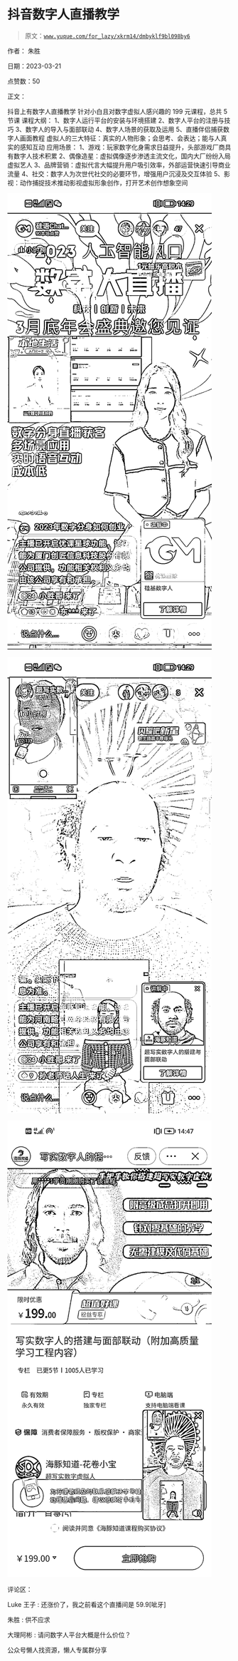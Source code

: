 # 抖音数字人直播教学

> 原文：[`www.yuque.com/for_lazy/xkrm14/dmbyklf9bl098by6`](https://www.yuque.com/for_lazy/xkrm14/dmbyklf9bl098by6)



作者： 朱胜



日期：2023-03-21



点赞数：50



正文：



抖音上有数字人直播教学 针对小白且对数字虚拟人感兴趣的 199 元课程，总共 5 节课 课程大纲： 1、数字人运行平台的安装与环境搭建 2、数字人平台的注册与技巧 3、数字人的导入与面部联动 4、数字人场景的获取及运用 5、直播伴侣捕获数字人画面教程 虚拟人的三大特征：真实的人物形象；会思考、会表达；能与人真实的感知互动 应用场景： 1、游戏：玩家数字化身需求日益提升，头部游戏厂商具有数字人技术积累 2、偶像造星：虚拟偶像逐步渗透主流文化，国内大厂纷纷入局虚拟艺人 3、品牌营销：虚拟代言大幅提升用户吸引效率，外部运营快速引导商业流量 4、社交：数字人为次世代社交的必要环节，增强用户沉浸及交互体验 5、影视：动作捕捉技术推动影视虚拟形象创作，打开艺术创作想象空间



![](img/579221e75d594afbbd98c4712e06fd27.png)  

![](img/12c357f490741e94ddbbf497485c81a1.png)  

![](img/0cf5df74c6b432ac88b5d52d02ff4681.png)  

评论区：



Luke 王子 : 还涨价了，我之前看这个直播间是 59.9[呲牙]



朱胜 : 供不应求



大理阿彬 : 请问数字人平台大概是什么价位？



公众号懒人找资源，懒人专属群分享

